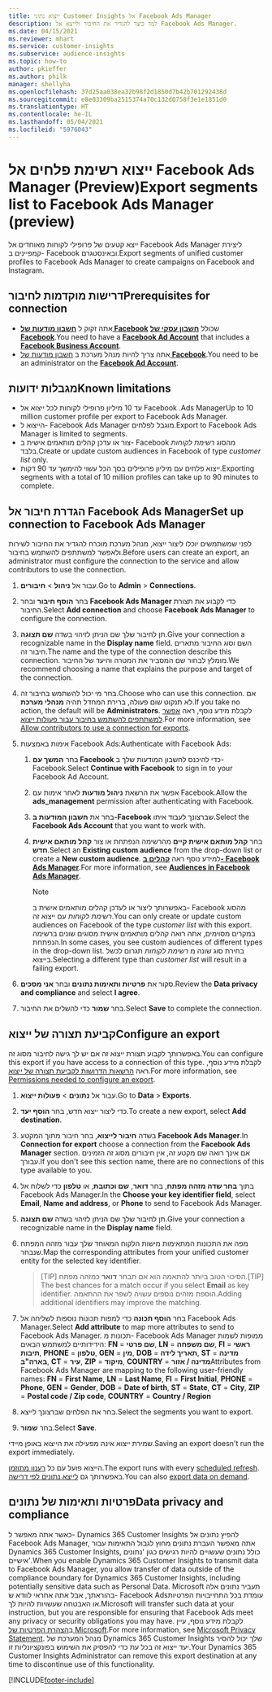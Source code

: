 ```yaml
---
title: ייצוא נתוני Customer Insights אל Facebook Ads Manager
description: למד כיצד להגדיר את החיבור ולייצא אל Facebook Ads Manager.
ms.date: 04/15/2021
ms.reviewer: mhart
ms.service: customer-insights
ms.subservice: audience-insights
ms.topic: how-to
author: pkieffer
ms.author: philk
manager: shellyha
ms.openlocfilehash: 37d25aa038ea32b98f2d1850d7b42b701292438d
ms.sourcegitcommit: e8e03309ba2515374a70c132d0758f3e1e1851d0
ms.translationtype: HT
ms.contentlocale: he-IL
ms.lasthandoff: 05/04/2021
ms.locfileid: "5976043"
---
```

# <a name="export-segments-list-to-facebook-ads-manager-preview"></a><span data-ttu-id="bbd76-103">ייצוא רשימת פלחים אל Facebook Ads Manager‏ (Preview)</span><span class="sxs-lookup"><span data-stu-id="bbd76-103">Export segments list to Facebook Ads Manager (preview)</span></span>

<span data-ttu-id="bbd76-104">ייצא קטעים של פרופילי לקוחות מאוחדים אל Facebook Ads Manager ליצירת קמפיינים ב- Facebook ובאינסטגרם.</span><span class="sxs-lookup"><span data-stu-id="bbd76-104">Export segments of unified customer profiles to Facebook Ads Manager to create campaigns on Facebook and Instagram.</span></span>

## <a name="prerequisites-for-connection"></a><span data-ttu-id="bbd76-105">דרישות מוקדמות לחיבור</span><span class="sxs-lookup"><span data-stu-id="bbd76-105">Prerequisites for connection</span></span>

- <span data-ttu-id="bbd76-106">אתה זקוק ל [**חשבון מודעות של Facebook**](https://www.facebook.com/business/learn/lessons/step-by-step-ads-manager-account) שכולל [**חשבון עסקי של Facebook**](https://business.facebook.com/).</span><span class="sxs-lookup"><span data-stu-id="bbd76-106">You need to have a [**Facebook Ad Account**](https://www.facebook.com/business/learn/lessons/step-by-step-ads-manager-account) that includes a [**Facebook Business Account**](https://business.facebook.com/).</span></span>
- <span data-ttu-id="bbd76-107">אתה צריך להיות מנהל מערכת ב [חשבון מודעות של **Facebook**](https://www.facebook.com/business/learn/lessons/step-by-step-ads-manager-account).</span><span class="sxs-lookup"><span data-stu-id="bbd76-107">You need to be an administrator on the [**Facebook Ad Account**](https://www.facebook.com/business/learn/lessons/step-by-step-ads-manager-account).</span></span>

## <a name="known-limitations"></a><span data-ttu-id="bbd76-108">מגבלות ידועות</span><span class="sxs-lookup"><span data-stu-id="bbd76-108">Known limitations</span></span>

- <span data-ttu-id="bbd76-109">עד 10 מיליון פרופילי לקוחות לכל ייצוא אל Facebook .Ads Manager</span><span class="sxs-lookup"><span data-stu-id="bbd76-109">Up to 10 million customer profile per export to Facebook Ads Manager.</span></span>
- <span data-ttu-id="bbd76-110">הייצוא ל- Facebook Ads Manager מוגבל לפלחים.</span><span class="sxs-lookup"><span data-stu-id="bbd76-110">Export to Facebook Ads Manager is limited to segments.</span></span>
- <span data-ttu-id="bbd76-111">צור או עדכן קהלים מותאמים אישית ב- Facebook מהסוג *רשימת לקוחות* בלבד.</span><span class="sxs-lookup"><span data-stu-id="bbd76-111">Create or update custom audiences in Facebook of type *customer list* only.</span></span>
- <span data-ttu-id="bbd76-112">ייצוא פלחים עם מיליון פרופילים בסך הכל עשוי להימשך עד 90 דקות.</span><span class="sxs-lookup"><span data-stu-id="bbd76-112">Exporting segments with a total of 10 million profiles can take up to 90 minutes to complete.</span></span>

## <a name="set-up-connection-to-facebook-ads-manager"></a><span data-ttu-id="bbd76-113">הגדרת חיבור אל Facebook Ads Manager</span><span class="sxs-lookup"><span data-stu-id="bbd76-113">Set up connection to Facebook Ads Manager</span></span>

<span data-ttu-id="bbd76-114">לפני שמשתמשים יוכלו ליצור ייצוא, מנהל מערכת מוכרח להגדיר את החיבור לשירות ולאפשר למשתתפים להשתמש בחיבור.</span><span class="sxs-lookup"><span data-stu-id="bbd76-114">Before users can create an export, an administrator must configure the connection to the service and allow contributors to use the connection.</span></span>

1. <span data-ttu-id="bbd76-115">עבור אל **ניהול** > **חיבורים**.</span><span class="sxs-lookup"><span data-stu-id="bbd76-115">Go to **Admin** > **Connections**.</span></span>

1. <span data-ttu-id="bbd76-116">בחר **הוסף חיבור** ובחר **Facebook Ads Manager** כדי לקבוע את תצורת החיבור.</span><span class="sxs-lookup"><span data-stu-id="bbd76-116">Select **Add connection** and choose **Facebook Ads Manager** to configure the connection.</span></span>

1. <span data-ttu-id="bbd76-117">תן לחיבור שלך שם הניתן לזיהוי בשדה **שם תצוגה**.</span><span class="sxs-lookup"><span data-stu-id="bbd76-117">Give your connection a recognizable name in the **Display name** field.</span></span> <span data-ttu-id="bbd76-118">השם וסוג החיבור מתארים חיבור זה.</span><span class="sxs-lookup"><span data-stu-id="bbd76-118">The name and the type of the connection describe this connection.</span></span> <span data-ttu-id="bbd76-119">מומלץ לבחור שם המסביר את המטרה והיעד של החיבור.</span><span class="sxs-lookup"><span data-stu-id="bbd76-119">We recommend choosing a name that explains the purpose and target of the connection.</span></span>

1. <span data-ttu-id="bbd76-120">בחר מי יכול להשתמש בחיבור זה.</span><span class="sxs-lookup"><span data-stu-id="bbd76-120">Choose who can use this connection.</span></span> <span data-ttu-id="bbd76-121">אם לא תנקוט שום פעולה, ברירת המחדל תהיה **מנהלי מערכת**.</span><span class="sxs-lookup"><span data-stu-id="bbd76-121">If you take no action, the default will be **Administrators**.</span></span> <span data-ttu-id="bbd76-122">לקבלת מידע נוסף, ראה [אפשר למשתתפים להשתמש בחיבור עבור פעולות ייצוא](connections.md#allow-contributors-to-use-a-connection-for-exports).</span><span class="sxs-lookup"><span data-stu-id="bbd76-122">For more information, see [Allow contributors to use a connection for exports](connections.md#allow-contributors-to-use-a-connection-for-exports).</span></span>

1. <span data-ttu-id="bbd76-123">אימות באמצעות Facebook Ads:</span><span class="sxs-lookup"><span data-stu-id="bbd76-123">Authenticate with Facebook Ads:</span></span> 

   1. <span data-ttu-id="bbd76-124">בחר **המשך עם Facebook** כדי להיכנס לחשבון המודעות שלך ב- Facebook.</span><span class="sxs-lookup"><span data-stu-id="bbd76-124">Select **Continue with Facebook** to sign in to your Facebook Ad Account.</span></span>

   1. <span data-ttu-id="bbd76-125">אפשר את הרשאת **ניהול מודעות** לאחר אימות עם Facebook.</span><span class="sxs-lookup"><span data-stu-id="bbd76-125">Allow the **ads_management** permission after authenticating with Facebook.</span></span>

   1. <span data-ttu-id="bbd76-126">בחר את **חשבון המודעות ב-Facebook** שברצונך לעבוד איתו.</span><span class="sxs-lookup"><span data-stu-id="bbd76-126">Select the **Facebook Ads Account** that you want to work with.</span></span>

   1. <span data-ttu-id="bbd76-127">בחר **קהל מותאם אישית קיים** מהרשימה הנפתחת או צור **קהל מותאם אישית חדש**.</span><span class="sxs-lookup"><span data-stu-id="bbd76-127">Select an **Existing custom audience** from the drop-down list or create a **New custom audience**.</span></span> <span data-ttu-id="bbd76-128">למידע נוסף ראה [**קהלים ב- Facebook Ads Manager**](https://www.facebook.com/business/help/744354708981227?id=2469097953376494).</span><span class="sxs-lookup"><span data-stu-id="bbd76-128">For more information, see [**Audiences in Facebook Ads Manager**](https://www.facebook.com/business/help/744354708981227?id=2469097953376494).</span></span>
      > [!NOTE]
      > <span data-ttu-id="bbd76-129">באפשרותך ליצור או לעדכן קהלים מותאמים אישית ב- Facebook מהסוג *רשימת לקוחות* עם ייצוא זה.</span><span class="sxs-lookup"><span data-stu-id="bbd76-129">You can only create or update custom audiences on Facebook of the type *customer list* with this export.</span></span> <span data-ttu-id="bbd76-130">במקרים מסוימים, אתה רואה קהלים מותאמים אישית מסוגים שונים ברשימה הנפתחת.</span><span class="sxs-lookup"><span data-stu-id="bbd76-130">In some cases, you see custom audiences of different types in the drop-down list.</span></span> <span data-ttu-id="bbd76-131">בחירת סוג שונה מ *רשימת לקוחות* תגרום לכשל בייצוא.</span><span class="sxs-lookup"><span data-stu-id="bbd76-131">Selecting a different type than *customer list* will result in a failing export.</span></span> 

1. <span data-ttu-id="bbd76-132">סקור את **פרטיות ותאימות נתונים** ובחר **אני מסכים**.</span><span class="sxs-lookup"><span data-stu-id="bbd76-132">Review the **Data privacy and compliance** and select **I agree**.</span></span>

1. <span data-ttu-id="bbd76-133">בחר **שמור** כדי להשלים את החיבור.</span><span class="sxs-lookup"><span data-stu-id="bbd76-133">Select **Save** to complete the connection.</span></span>

## <a name="configure-an-export"></a><span data-ttu-id="bbd76-134">קביעת תצורה של ייצוא</span><span class="sxs-lookup"><span data-stu-id="bbd76-134">Configure an export</span></span>

<span data-ttu-id="bbd76-135">באפשרותך לקבוע תצורת ייצוא זה אם יש לך גישה לחיבור מסוג זה.</span><span class="sxs-lookup"><span data-stu-id="bbd76-135">You can configure this export if you have access to a connection of this type.</span></span> <span data-ttu-id="bbd76-136">לקבלת מידע נוסף, ראה [הרשאות הדרושות לקביעת תצורה של ייצוא](export-destinations.md#set-up-a-new-export).</span><span class="sxs-lookup"><span data-stu-id="bbd76-136">For more information, see [Permissions needed to configure an export](export-destinations.md#set-up-a-new-export).</span></span>

1. <span data-ttu-id="bbd76-137">עבור אל **נתונים** > **פעולות ייצוא**.</span><span class="sxs-lookup"><span data-stu-id="bbd76-137">Go to **Data** > **Exports**.</span></span>

1. <span data-ttu-id="bbd76-138">כדי ליצור ייצוא חדש, בחר **הוסף יעד**.</span><span class="sxs-lookup"><span data-stu-id="bbd76-138">To create a new export, select **Add destination**.</span></span> 

1. <span data-ttu-id="bbd76-139">בשדה **חיבור לייצוא**, בחר חיבור מתוך המקטע **Facebook Ads Manager**.</span><span class="sxs-lookup"><span data-stu-id="bbd76-139">In **Connection for export** choose a connection from the **Facebook Ads Manager** section.</span></span> <span data-ttu-id="bbd76-140">אם אינך רואה שם מקטע זה, אין חיבורים מסוג זה הזמינים עבורך.</span><span class="sxs-lookup"><span data-stu-id="bbd76-140">If you don't see this section name, there are no connections of this type available to you.</span></span>

1. <span data-ttu-id="bbd76-141">בתוך **בחר שדה מזהה מפתח**, בחר **דואר**, **שם וכתובת**, או **טלפון** כדי לשלוח אל Facebook Ads Manager.</span><span class="sxs-lookup"><span data-stu-id="bbd76-141">In the **Choose your key identifier field**, select **Email**, **Name and address**, or **Phone** to send to Facebook Ads Manager.</span></span> 

1. <span data-ttu-id="bbd76-142">תן לחיבור שלך שם הניתן לזיהוי בשדה **שם תצוגה**.</span><span class="sxs-lookup"><span data-stu-id="bbd76-142">Give your connection a recognizable name in the **Display name** field.</span></span>

1. <span data-ttu-id="bbd76-143">מפה את התכונות המתאימות מישות הלקוח המאוחד שלך עבור מזהה המפתח שנבחר.</span><span class="sxs-lookup"><span data-stu-id="bbd76-143">Map the corresponding attributes from your unified customer entity for the selected key identifier.</span></span>
   > <span data-ttu-id="bbd76-144">[TIP] הסיכוי הטוב ביותר להתאמה הוא אם תבחר **דואר** כמזהה מפתח.</span><span class="sxs-lookup"><span data-stu-id="bbd76-144">[TIP] The best chances for a match occur if you select **Email** as key identifier.</span></span> <span data-ttu-id="bbd76-145">הוספת מזהים נוספים עשויה לשפר את ההתאמה.</span><span class="sxs-lookup"><span data-stu-id="bbd76-145">Adding additional identifiers may improve the matching.</span></span>

1. <span data-ttu-id="bbd76-146">בחר **הוסף תכונה** כדי למפות תכונות נוספות לשליחה אל Facebook Ads Manager.</span><span class="sxs-lookup"><span data-stu-id="bbd76-146">Select **Add attribute** to map more attributes to send to Facebook Ads Manager.</span></span> <span data-ttu-id="bbd76-147">תכונות מ- Facebook Ads Manager ממופות לשמות הידידותיים למשתמש הבאים: **FN** = **שם פרטי**, **LN** = **שם משפחה**, **FI** = **ראשי תיבות**, **PHONE** = **טלפון**, **GEN** = **מין**, **DOB** = **תאריך לידה**, **ST** = **מדינה בארה"ב**, **CT** = **עיר**, **ZIP** = **מיקוד**, **COUNTRY** = **מדינה / אזור**</span><span class="sxs-lookup"><span data-stu-id="bbd76-147">Attributes from Facebook Ads Manager are mapping to the following user-friendly names: **FN** = **First Name**, **LN** = **Last Name**, **FI** = **First Initial**, **PHONE** = **Phone**, **GEN** = **Gender**, **DOB** = **Date of birth**, **ST** = **State**, **CT** = **City**, **ZIP** = **Postal code / Zip code**, **COUNTRY** = **Country / Region**</span></span>

1. <span data-ttu-id="bbd76-148">בחר את הפלחים שברצונך לייצא.</span><span class="sxs-lookup"><span data-stu-id="bbd76-148">Select the segments you want to export.</span></span>

1. <span data-ttu-id="bbd76-149">בחר **שמור**.</span><span class="sxs-lookup"><span data-stu-id="bbd76-149">Select **Save**.</span></span>

<span data-ttu-id="bbd76-150">שמירת ייצוא אינה מפעילה את הייצוא באופן מיידי.</span><span class="sxs-lookup"><span data-stu-id="bbd76-150">Saving an export doesn't run the export immediately.</span></span>

<span data-ttu-id="bbd76-151">הייצוא פועל עם כל [רענון מתוזמן](system.md#schedule-tab).</span><span class="sxs-lookup"><span data-stu-id="bbd76-151">The export runs with every [scheduled refresh](system.md#schedule-tab).</span></span> <span data-ttu-id="bbd76-152">באפשרותך גם [לייצא נתונים לפי דרישה](export-destinations.md#run-exports-on-demand).</span><span class="sxs-lookup"><span data-stu-id="bbd76-152">You can also [export data on demand](export-destinations.md#run-exports-on-demand).</span></span> 

## <a name="data-privacy-and-compliance"></a><span data-ttu-id="bbd76-153">פרטיות ותאימות של נתונים</span><span class="sxs-lookup"><span data-stu-id="bbd76-153">Data privacy and compliance</span></span>

<span data-ttu-id="bbd76-154">כאשר אתה מאפשר ל- Dynamics 365 Customer Insights להפיץ נתונים אל Facebook Ads Manager, אתה מאפשר העברת נתונים מחוץ לגבול התאימות עבור Dynamics 365 Customer Insights, כולל נתונים שעשויים להיות רגישים כגון 'נתונים אישיים'.</span><span class="sxs-lookup"><span data-stu-id="bbd76-154">When you enable Dynamics 365 Customer Insights to transmit data to Facebook Ads Manager, you allow transfer of data outside of the compliance boundary for Dynamics 365 Customer Insights, including potentially sensitive data such as Personal Data.</span></span> <span data-ttu-id="bbd76-155">Microsoft תעביר נתונים אלה בהוראתך, אבל אתה אחראי לוודא ש- Facebook Adsעומדת בכל התחייבויות הפרטיות או האבטחה שעשויות להיות לך.</span><span class="sxs-lookup"><span data-stu-id="bbd76-155">Microsoft will transfer such data at your instruction, but you are responsible for ensuring that Facebook Ads meet any privacy or security obligations you may have.</span></span> <span data-ttu-id="bbd76-156">לקבלת מידע נוסף, עיין ב[הצהרת הפרטיות של Microsoft](https://go.microsoft.com/fwlink/?linkid=396732).</span><span class="sxs-lookup"><span data-stu-id="bbd76-156">For more information, see [Microsoft Privacy Statement](https://go.microsoft.com/fwlink/?linkid=396732).</span></span>
<span data-ttu-id="bbd76-157">מנהל המערכת של Dynamics 365 Customer Insights שלך יכול להסיר יעד ייצוא זה בכל עת כדי להפסיק את השימוש בפונקציונליות זו.</span><span class="sxs-lookup"><span data-stu-id="bbd76-157">Your Dynamics 365 Customer Insights Administrator can remove this export destination at any time to discontinue use of this functionality.</span></span>


[!INCLUDE[footer-include](../includes/footer-banner.md)]
